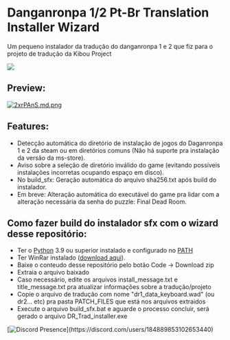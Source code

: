 # Danganronpa 1/2 Pt-Br Translation Installer Wizard
 Um pequeno instalador da tradução do danganronpa 1 e 2 que fiz para o projeto de tradução da Kibou Project

[![](https://discordapp.com/api/guilds/420923628222414859/embed.png?style=banner2)](https://discord.gg/gHqMmXRX3t)

## Preview:
[![2xrPAnS.md.png](https://iili.io/2xrPAnS.png)](https://iili.io/2xrPAnS.png)

## Features:
* Detecção automática do diretório de instalação de jogos do Daganronpa 1 e 2 da steam ou em diretórios comuns (Não há suporte pra instalação da versão da ms-store).
* Aviso sobre a seleção de diretório inválido do game (evitando possíveis instalações incorretas ocupando espaço em disco).
* No build_sfx: Geração automática do arquivo sha256.txt após build do instalador.
* Em breve: Alteração automática do executável do game pra lidar com a alteração necessária da senha do puzzle: Final Dead Room.

## Como fazer build do instalador sfx com o wizard desse repositório:

* Ter o [Python](https://www.python.org/) 3.9 ou superior instalado e configurado no [PATH](https://entredatos.es/wp-content/uploads/2021/05/word-image-13.png)
* Ter WinRar instalado ([download aqui](https://www.win-rar.com/predownload.html?&L=9)).
* Baixe o conteudo desse repositório pelo botão Code -> Download zip
* Extraia o arquivo baixado
* Caso necessário, edite os arquivos install_message.txt e title_message.txt pra atualizar informações sobre a tradução/projeto
* Copie o arquivo de tradução com nome "dr1_data_keyboard.wad" (ou dr2... etc) pra pasta PATCH_FILES que está nos arquivos extraidos
* Execute o arquivo build_sfx.bat e aguarde o processo concluir, será gerado o arquivo DR_Trad_installer.exe

[![Discord Presence](https://lanyard.cnrad.dev/api/184889853102653440?idleMessage=Sem%20atividade%20no%20momento...)](https://discord.com/users/184889853102653440)